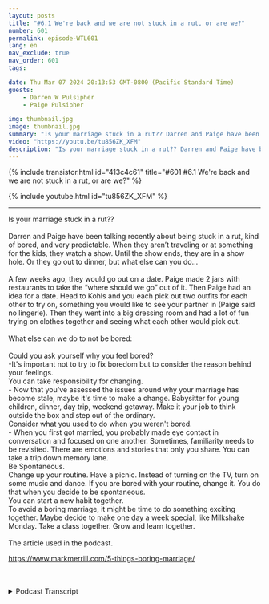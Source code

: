 ```yaml
---
layout: posts
title: "#6.1 We're back and we are not stuck in a rut, or are we?"
number: 601
permalink: episode-WTL601
lang: en
nav_exclude: true
nav_order: 601
tags:

date: Thu Mar 07 2024 20:13:53 GMT-0800 (Pacific Standard Time)
guests:
    - Darren W Pulsipher
    - Paige Pulsipher

img: thumbnail.jpg
image: thumbnail.jpg
summary: "Is your marriage stuck in a rut?? Darren and Paige have been talking recently about being stuck in a rut, kind of bored, and very predictable. When they aren’t traveling or at something for the kids, they watch a show. "
video: "https://youtu.be/tu856ZK_XFM"
description: "Is your marriage stuck in a rut?? Darren and Paige have been talking recently about being stuck in a rut, kind of bored, and very predictable. When they aren’t traveling or at something for the kids, they watch a show. "
---
```


<div>
{% include transistor.html id="413c4c61" title="#601 #6.1 We're back and we are not stuck in a rut, or are we?" %}

{% include youtube.html id="tu856ZK_XFM" %}
</div>

---

<html><head></head><body><div>Is your marriage stuck in a rut??<br><br>Darren and Paige have been talking recently 
about being stuck in a rut, kind of bored, and very predictable. When they aren’t traveling or at something for the 
kids, they watch a show. Until the show ends, they are in a show hole. Or they go out to dinner, but what else can 
you do…<br><br>A few weeks ago, they would go out on a date. Paige made 2 jars with restaurants to take the “where 
should we go” out of it. Then Paige had an idea for a date. Head to Kohls and you each pick out two outfits for each 
other to try on, something you would like to see your partner in (Paige said no lingerie). Then they went into a big 
dressing room and had a lot of fun trying on clothes together and seeing what each other would pick out.&nbsp;
<br><br>What else can we do to not be bored:<br><br>Could you ask yourself why you feel bored?<br>-It's important 
not to try to fix boredom but to consider the reason behind your feelings.<br>You can take responsibility for 
changing.<br>- Now that you’ve assessed the issues around why your marriage has become stale, maybe it's time to make 
a change. Babysitter for young children, dinner, day trip, weekend getaway. Make it your job to think outside the box and step out of the ordinary.<br>Consider what you used to do when you weren't bored.&nbsp;<br>- When you first got married, you probably made eye contact in conversation and focused on one another. Sometimes, familiarity needs to be revisited. There are emotions and stories that only you share. You can take a trip down memory lane.<br>Be Spontaneous.<br>Change up your routine. Have a picnic. Instead of turning on the TV, turn on some music and dance. If you are bored with your routine, change it. You do that when you decide to be spontaneous.<br>You can start a new habit together.<br>To avoid a boring marriage, it might be time to do something exciting together. Maybe decide to make one day a week special, like Milkshake Monday. Take a class together. Grow and learn together.&nbsp;<br><br>The article used in the podcast. 

<a href="https://www.markmerrill.com/5-things-boring-marriage/">https://www.markmerrill.com/5-things-boring-marriage/</a>
<br><br><br></div>


<details>
<summary> Podcast Transcript </summary>

<p>﻿1</p>
<p>Hey, we're back.</p>
<p>It's been about, what, six months,maybe seven months since we podcast it.</p>
<p>It's been a crazy seven months.</p>
<p>We've had a lot going on. I guess.</p>
<p>We have.</p>
<p>And I think even when we dida few podcasts seven months ago,we only did a few podcastslike we haven't been fully back for it.</p>
<p>We've been focusing instantfor a really long time.</p>
<p>No, we haven't.</p>
<p>And I blame the suits for that.</p>
<p>No, not the the Mafia.</p>
<p>Apparel. Men's wear.</p>
<p>No, no TV shows, suits.</p>
<p>It's it's all its fault.</p>
<p>It consumed us for, what, eight seasons?yeah. Yeah.</p>
<p>And we did. We watched a lot. Okay. But.</p>
<p>But I know our listeners are dying to knowwhy we're back, right?</p>
<p>Aren't you all dying to know?</p>
<p>Because we finished shoots.</p>
<p>We finished. We're in the show.</p>
<p>Free time now.</p>
<p>We have free time.</p>
<p>So if you found a new you found a new showfor us to binge watch.</p>
<p>The rookie. The rookie.</p>
<p>We like that show. It's fun. Shotsget you. Okay.</p>
<p>So seriously,you have wanted to come back and podcastfor a really long time and I have beenthe one that has been hesitant.</p>
<p>Well and I have my own podcast Embracing</p>
<p>Digital Transformation that I write.</p>
<p>So I get my podcast fix already. Okay.</p>
<p>But I wanted a podcast with you.</p>
<p>Yeah, just brag about your other podcast.</p>
<p>I it's not bragging.</p>
<p>I get a little,you know, self-promotion, self-promotion.</p>
<p>But you know.</p>
<p>Listen, embracing digital transformation.</p>
<p>No, we actually want you to listento that one.</p>
<p>Yeah. Yes.</p>
<p>Because, you know,you're getting to the point where we can.</p>
<p>Start monetizing. Now. Yeah.</p>
<p>I think you made like a dollar. Lefta dollar 50.</p>
<p>So people, come on, you can help us out.</p>
<p>Help me buy a lemonade.</p>
<p>I was just saying I wanted the lemonade.</p>
<p>All right, but seriously,</p>
<p>So what were you going to say?</p>
<p>Why did we stop podcasting?</p>
<p>Why are we doing it again?</p>
<p>Well, like I said, you.</p>
<p>You have been wanting to start back up.</p>
<p>I have been feeling that we've kind ofsaid everything that there is to sayfrom our perspectiveabout blended families,because our podcast originally startedas a blended family podcast.</p>
<p>Yeah, but it never stuck just to blended.</p>
<p>You know, it didn't we.</p>
<p>Always talked about how to make lemonadewhen life throws you lemons.</p>
<p>Right?</p>
<p>Which is in our introand things like that.</p>
<p>So it kind of already gone that way.</p>
<p>But we're even moving further awayfrom blended families.</p>
<p>Why is that? Paige Not just becausebecause ouryoungest are now moving out of the house.</p>
<p>We're moving to a different space.</p>
<p>So sad.</p>
<p>We have a junior and a senior. That's it.</p>
<p>That's all the stuff anyway.</p>
<p>But yeah, I just I just felt like,</p>
<p>Do we have anything new to say?</p>
<p>Does anybody care about whatwe have to say?</p>
<p>Haven't we said it all?</p>
<p>So that's how I kept feeling.</p>
<p>But in the last month or so,we've been talking about,we really enjoy doing a podcast together.</p>
<p>It it's fun.</p>
<p>It is. It's fun.</p>
<p>It's cheaperthan going to marriage therapy.</p>
<p>That is true.</p>
<p>And this actually gets ustalking a lot about stuff.</p>
<p>Yeah,sometimes I don't want to talk about.</p>
<p>I was going to say, you know, we shouldmaybe have some episodes that arewhere's the lemonade after the recording?</p>
<p>Because Darren doesn't see these thingsuntil we're actually recording.</p>
<p>Like he</p>
<p>I just pulled this up and he was like.</p>
<p>Yeah, the Paige has all the research forthe episodes and then I'm I'm just a tool.</p>
<p>Yeah, well, yeah, you get.</p>
<p>I'm just a tool.</p>
<p>I'm going to I'm going to leave that onealone.</p>
<p>You get the recordingset up and all of that,and then you literally seewhat I have put together, the outline.</p>
<p>We don't have a script.</p>
<p>I just put together an outline.</p>
<p>You see thatas we're getting ready to record.</p>
<p>You know.</p>
<p>Sometimes as we're recording, I'mreading it going, what's. Yes?</p>
<p>So then we if it's anythingnoteworthy,we might have a longer conversation,a dicier conversationafter we stop recording.</p>
<p>So maybe so maybe we should record that.</p>
<p>That'll be on our paid version.</p>
<p>You can find that on YouTube.yeah.</p>
<p>If you subscribe, we'll. We'll set it up.</p>
<p>You can subscribe and see the see the postepisode discussion.</p>
<p>Some outtakes that might be more excitingthan the recording.</p>
<p>Ah, but today we're going to talk aboutwhen your marriage is stuck in a rut.</p>
<p>What's it? Let's get to that.wait, we didn't finishtalking about our new format.okay.</p>
<p>So we're not just going to be talkingabout blended families.</p>
<p>We are going to have one.</p>
<p>We're goingto have four out of the four weeks.</p>
<p>We're going to talk about four differentthings or talk about relationships.</p>
<p>One week we're going to talk about blendedfamilies.</p>
<p>One week we're going to talk aboutwhat are the other travel.</p>
<p>Yeah, travel, maybe date ideas,</p>
<p>I think one.</p>
<p>And then the other one iswe're going to talk about a current eventbecause I know you're all dying to have</p>
<p>Darren Paige talk about current events.</p>
<p>You need to know how we feel about.</p>
<p>Yeah, well.</p>
<p>We'll we'll obviously pick thingsthat we don't agree onbecause that's more fun to listen to.</p>
<p>That's that's really easy.</p>
<p>We don't agree on a lot of stuff,you know.</p>
<p>Until we're done with the conversation,then she obviously agrees with that.yeah. Always, always.</p>
<p>I think 95% of our conversationsend with let's just agree to disagree.</p>
<p>I think she just likes to disagreewith you.</p>
<p>Do say that you're like,why do you want to argue with me?</p>
<p>Yeah, because I just do.</p>
<p>Okay, now back to so todaywe're going to talk aboutare you stuck in a rutwith your relationship?</p>
<p>Because we've we've been feeling that way,especially after we finish suits.</p>
<p>Well, yeah, because our whole.</p>
<p>Our whole world revolves around suits.</p>
<p>Derek, do you have timeto watch your suits for lunch?</p>
<p>Yeah, I do. It's 40 minutes long.</p>
<p>Yeah. Okay.</p>
<p>That is pretty.</p>
<p>Is pretty sad. Our date night,it was like what you want to do tonight?</p>
<p>Let's get some takeout and watch suits.</p>
<p>Yeah, we can.</p>
<p>We can slam downfive episodes of suits and one.my goodness.</p>
<p>We did watch suits on video, Angel. We.</p>
<p>We had to. There is.</p>
<p>Yeah.</p>
<p>If you don't know what good Angel is,look it up it, itcleans up the language or anything elsethat's in our show.</p>
<p>So we did watch it on Ben because there'squite a bit of swearing in it.</p>
<p>So we have been talking aboutare we stuck in a rut?</p>
<p>Are we are we pretty boring?</p>
<p>And so several weeks agowe were like, hey, date nights coming up,what should we do?</p>
<p>And we literally were like,</p>
<p>What should we do?</p>
<p>What should we do?</p>
<p>So we plan for how to do dating.</p>
<p>We what? Yeah, we put we plan it.</p>
<p>We said, what should we do for play?</p>
<p>And you said, Hey, let's plan outsome dates and do something about that.</p>
<p>And that'swhat we ended up doing that night.</p>
<p>We didn't go out at all.</p>
<p>We just sat around and talked about thingsthat we could do, ideas let's remember.</p>
<p>No, I don'tremember that.</p>
<p>That's all we ask. What we have.</p>
<p>So we did.</p>
<p>And that's what led to your jaw idea.</p>
<p>Know the joke?</p>
<p>Okay. Okay.</p>
<p>Don't you remember? Yes. So the Jared.</p>
<p>So let me explain the jar idea.</p>
<p>I have two jars because I don't knowif you guys are like this,but we spend probably a half hour whenwe go out to dinner going, where do we go?</p>
<p>I don't care.</p>
<p>Where do you want to go? I don't know.</p>
<p>Where do you want to go?</p>
<p>And then, you know, one of us might saywe should go here.</p>
<p>Another one goes, I.</p>
<p>I just had. That.</p>
<p>Okay. No, no, I'll say the truth there.</p>
<p>I know it's always Darren that always says</p>
<p>I'm not in the mood for that.</p>
<p>That not</p>
<p>I eat anything and everything.</p>
<p>That's true, anything, anytime.</p>
<p>But okay. So it should go.</p>
<p>No, it's your turn to pick and I'll go,okay, we're going to do Mexican because.</p>
<p>That's not true.</p>
<p>I'll say do anything except for Indian.</p>
<p>I don't like Indian food. That's right.</p>
<p>And then I say,</p>
<p>All right, let's go to Mexican.</p>
<p>She goes, I might if I had that for lunch.</p>
<p>I don't want for.</p>
<p>I think we all relate to this.</p>
<p>So any who.</p>
<p>Okay, I made two jars.</p>
<p>One jar has like fast casual restaurants,restaurants we've been wanting to tryand which restaurants we already like.</p>
<p>Yeah, the other one is nicer.</p>
<p>Restaurantssit down, more expensive restaurants,which I don't typically like those.</p>
<p>I don't. Know.</p>
<p>But you like sitting down and do.</p>
<p>I don't know.</p>
<p>I hate spending money on on food.</p>
<p>I don't know.</p>
<p>I think it's just a waste.</p>
<p>But anyway, so we have two jars. Soa couple of weeks agowe picked one out of the night store.</p>
<p>Yeah. And we went to Sienna.</p>
<p>It was a great dinner,but we were trying to decide at dinner.</p>
<p>We were trying to decidewhat we were going to do.</p>
<p>Yeah.</p>
<p>After dinner and what we end up doing.</p>
<p>I said, drive to Kohl's.that's right.</p>
<p>Yeah, you did? Yeah.</p>
<p>I said, Drive to Kohl's.</p>
<p>And you said,</p>
<p>Why are we going to go shopping?</p>
<p>Yeah.</p>
<p>You were like,</p>
<p>No, Christmas just happened.</p>
<p>We've spent a lot of money.</p>
<p>Why are we going to Kohl's? I'm like,</p>
<p>Just go to Kohl's.</p>
<p>So we went to Kohl's and we got in thereand I said, Okay, you go pick outtwo outfits for me to try on thatyou want to see me try on two trap.</p>
<p>And it's a trap.</p>
<p>I went and picked out two outfitsfor you to try it.</p>
<p>And then you did asked me if you couldpick out lingerie for me to try.</p>
<p>I which I said, no,this was not that kind of date.</p>
<p>I was boring. They told you?</p>
<p>No, We had a lot of fun.</p>
<p>It was fun.</p>
<p>So you picked outyou actually picked out like.</p>
<p>Four out four outfits.</p>
<p>Because you picked outlike you picked a silly one.</p>
<p>All you have to do is silly one.</p>
<p>I didn't pick a silly one for you.</p>
<p>No, you didn't.</p>
<p>I picked out. But it was interesting.</p>
<p>It's interesting, though, to see what your</p>
<p>I like scene.</p>
<p>What does it mean?</p>
<p>I'm going to dress that way.</p>
<p>But I like to seebut I think.</p>
<p>Was the it was the leather booty shortsthat she wouldn't put on.</p>
<p>No it.</p>
<p>Was. Itit was actually interesting because.</p>
<p>I dressed you preppy.</p>
<p>You did, as anyone knows who knows me.</p>
<p>I love clothes, I love shopping,</p>
<p>I love buying clothes.</p>
<p>I love wherenew outfits, love it, love it all.</p>
<p>Darren knows this about me.</p>
<p>And so I wanted to see.</p>
<p>But I mean, I don't get your inputvery often on what I buy or what I wear.</p>
<p>So I was curiousto see what you would pick out for me.</p>
<p>And it was all preppy and I used to love.</p>
<p>I mean, hello, I'm from the eighties.</p>
<p>Preppy.</p>
<p>Preppy works for me.</p>
<p>But you didn't get anything.</p>
<p>I did. I bought that one shirt. yeah?no. We bought the one shirt for me. yeah.</p>
<p>And then the fun outfit I got her,which was the elf costume.</p>
<p>Yeah, it was on clearance for $6.</p>
<p>Yeah, it's.</p>
<p>It's the outfit from Elf that Jovi wearswhen she grows up as well.</p>
<p>So we bought that.</p>
<p>It was actually.</p>
<p>It was cute. And I will wear that.</p>
<p>Yeah, it's pretty cute.</p>
<p>And then I picked out two outfitsthat I wanted you to try onand you got a chance to see them.</p>
<p>And they were preppy outfits.</p>
<p>They were preppy outfits.</p>
<p>I love you in preppy outfits,but you didn't want to buy anything.</p>
<p>No, I'm still.</p>
<p>Losing you, still losing weight.</p>
<p>So you want to buy anything yet? Butit was fun we went into.</p>
<p>Trust me,</p>
<p>Kohl's is dead on a Friday night.</p>
<p>There was no one there.</p>
<p>And so we went.</p>
<p>We didn't knowif you were supposed to do this or not.</p>
<p>We went into a dressing roomand we picked the big one, and we.</p>
<p>We changed our clothes right there.</p>
<p>Yeah, we changed.</p>
<p>We were in the same dressing roomtogether.</p>
<p>I don't know if you're actually supposedto do that in Kohl's,but nobody said anything.</p>
<p>Like I said, nobody was there.</p>
<p>So it was fun. It was really fun.</p>
<p>That was our date.</p>
<p>Yeah. Yeah, it was fun. So.</p>
<p>So doing things.</p>
<p>I guess what you're saying iswe need to do things that area little out of the ordinary. Yes.</p>
<p>Then your typical date night of fast foodand watching shows. Yes.</p>
<p>Not fast food.</p>
<p>We don't eat fast food.</p>
<p>We fast, casual, fast, casual.</p>
<p>Well, I'm just saying we would neverget Burger King or McDonald's.</p>
<p>GROSS.</p>
<p>We get Chipotle or or our Thai for our.</p>
<p>Podcast is not sponsoredby McDonald's or Burger King now.</p>
<p>But if they would have,they want to be kids.</p>
<p>I think you</p>
<p>I think you killed that one just now.</p>
<p>Okay, So Idid some research.</p>
<p>Yep. You did?</p>
<p>On, you know, Mr.</p>
<p>Google and said, you know, stuck in a rut.</p>
<p>Marriages.</p>
<p>What what can we doto not be bored in our marriage?</p>
<p>Because I think it's important.</p>
<p>I think it's importantto not be stuck in a rut.</p>
<p>When you found a couple of articles,right?</p>
<p>I did. I did.</p>
<p>You can find those onthe on the blog site.</p>
<p>We always reference the articles.</p>
<p>There's a link thereso you can look at those.</p>
<p>But you zoned in on one five thingsof a boring marriage.</p>
<p>Five things, two of.</p>
<p>A boring marriage.</p>
<p>Well, five things to do</p>
<p>To not have a boring marriage.</p>
<p>Yes, to help boredom.</p>
<p>So the first one, ask yourself, Darren.</p>
<p>I'm going to.</p>
<p>Ask yourselfwhy you feel bored in our marriage.</p>
<p>I don't feel bored in my marriage.</p>
<p>That is true.</p>
<p>It was methat was feeling bored. Marriage.</p>
<p>I'm perfectly fine staying homeand watching suits and eating Thai.</p>
<p>Yes, you are.</p>
<p>But you're also.</p>
<p>That's one thing I love about you.</p>
<p>You will do anything like literallyif I say we should stay on tonight,watch you. You're like, Great.</p>
<p>If I say let's go out and go dancing,you would say, Great, like you.</p>
<p>You are just you are flexible.</p>
<p>You will you are great that way.</p>
<p>So it says in this article,</p>
<p>Ask yourself why you feel bored.</p>
<p>So it says it's importantnot to try to simply fix boredom,but to consider the reasonbehind your feelings.</p>
<p>So, honey, why do you feel bored?</p>
<p>I just.</p>
<p>It's just like nightafter night of doing the same thing.</p>
<p>I think that's boring.</p>
<p>Okay, so on monotony.</p>
<p>Monotony. Not so many nights.</p>
<p>We'll watch the bat.</p>
<p>No, Tuesday nightswe watch the bachelor bachelor.</p>
<p>Wednesday nights we'll watch Rookie.</p>
<p>I got.</p>
<p>And then Thursday nights we'll watch Rickyand then Friday night to watch for a key.</p>
<p>No, we'll throw on another showand then we'll be on Friday.</p>
<p>Night four. Okay.</p>
<p>But I see what you're saying.</p>
<p>If it's the same thing overand over again, then you become complacentin your relationship.</p>
<p>You do.</p>
<p>And I think that it takes you startnot even really communicatingwith each other.</p>
<p>Like it's just like you're.</p>
<p>Not you're just complacent.</p>
<p>You're just on your treadmill of we knowwhat we're going to do, let's do it.</p>
<p>And you know what I mean?</p>
<p>Yeah, we've donea lot of different fun, fun dates.</p>
<p>You remember thatone progressive dinner that we did? Yes.</p>
<p>But that was like,you know, two years ago. So.</p>
<p>Yeah, I know. Butwe can't do the sameprogressive dinnerevery week that get boring.</p>
<p>I think.</p>
<p>I think what we're trying to say isyour relationships are always going to gothrough theseups and downs. And yes.</p>
<p>You'll be busy with workor grandkids or kids.</p>
<p>And in the most important relationship,you have is the one with your spouse.</p>
<p>So you got to spice it up.</p>
<p>Okay.</p>
<p>So number one, ask yourselfwhy you feel bored.</p>
<p>Okay. Okay. So we did that one,take responsibility for changing.</p>
<p>So this is not changing your spouse?</p>
<p>No, this is changing you.</p>
<p>So it says now that you've assessedthe issues around why you're bored,it's time to make a change.</p>
<p>So it's suggested,you know, if you have young children,make sure you're arrangingfor a babysitter, you know, once a week,every other week, whatever you can afford,you know, make sureyou're going out to dinner or to lunch.</p>
<p>Make sure, you know, do day trips,do a weekend getaway, which we just did.</p>
<p>We just did.</p>
<p>We just did a weekend getaway for Darren'sbirthday, which is in January.</p>
<p>I got him tickets to the opera.</p>
<p>There was an opera coming to Sacramento,and Darren loves the opera and.</p>
<p>This was a weird opera.</p>
<p>It was a weird opera.</p>
<p>It was really weird. But it was fun.</p>
<p>We dressed up.</p>
<p>It was fun.</p>
<p>It's fun. I love I love dressing up.</p>
<p>She and Paigeall dressed to the nines and everyone'slooking at her when we walk in.yes, everyone. Everyone is looking at me.</p>
<p>How many commentsdid you get at the opera about your dress?</p>
<p>Everyone.</p>
<p>What commentsdid you get in the opera about your dress?</p>
<p>I got a few people liked my dress.</p>
<p>Yes, but yes.</p>
<p>I'm glad that you thinkthat everyone's looking at me. They are.</p>
<p>That's really.</p>
<p>I'm walking behind youwatching and staring him down.my mother.</p>
<p>Just so we just did that.</p>
<p>That was really fun.</p>
<p>And it was chill. Like,we didn't do a whole lot.</p>
<p>We slept in.</p>
<p>You are working on your dissertation?</p>
<p>I took a nap.</p>
<p>Like it was not anything exciting,but it was just nice to.</p>
<p>Just was different. It was fun.</p>
<p>Was just to not havethe responsibilities of being.</p>
<p>So that was very much out of the ordinary.</p>
<p>Yes. So it says in this article,</p>
<p>I like thissaid,make it your job to think outside the box.</p>
<p>Step out of the ordinary.</p>
<p>So now, obviously, if you're both workingfull time, you can't make ityour full time job to think outside ofthe box for your date nights.</p>
<p>But if one of you hasa more flexible schedule than the other,maybe you can, you know, that personcan take it upon themselves, right?</p>
<p>To be like, Hey,</p>
<p>I'm going to come up with some ideas.</p>
<p>But it also has to be balanced.</p>
<p>Occasionallythe other person has to step inand say, you know, Hey, I'll come upwith an idea for this weekend. But.</p>
<p>Well,and there's also lots of books out there.</p>
<p>Yeah, 100, 100 dating ideas or we've gotone that we scratch off and Yeah.</p>
<p>And they don't cost a lot.</p>
<p>And you can do some really fun thingswithout it costing a whole lot.</p>
<p>Just change things up, I guess is what.</p>
<p>And as soon as it starts to get warmer,which here in California,it is gorgeous today.</p>
<p>There's so much more to do when it's niceoutside.</p>
<p>Yeah, you can go paddleboarding,you can go to the lake and have a picnic.</p>
<p>I mean, you can go onhikes are so bike rides.</p>
<p>There's so many things to dowhen the weather's nice.</p>
<p>All right.</p>
<p>Okay.</p>
<p>Next one, Consider what you used to dowhen you weren't bored.</p>
<p>Isn't that interesting?</p>
<p>So it said when you firstgot married, you probably made eye contactin conversation.</p>
<p>Right?</p>
<p>And you focused on one another, right?</p>
<p>Right.</p>
<p>Because you werestill learning about each otherand you were still super interested.</p>
<p>And then it says sometimesfamiliarity needs to be revisited.</p>
<p>So it says talk aboutlike there's stories and things thathave happened that only you and I shareand that only you and I know about itsaid, Take a trip down memory.</p>
<p>Lane like that one time.</p>
<p>You remember that one time? Yep,</p>
<p>I do remember. There's lots of one time.</p>
<p>So when I would talk about that.</p>
<p>But no, it's just take a trip downmemory lane.</p>
<p>Like what?</p>
<p>So when you go out to dinnerand if you're like, Wow,there's nothing for us to talk aboutbesides the kids or work, right?</p>
<p>So take it, you know, reminisceabout when you were dating,about when you're, you know,your wedding day or the first year.</p>
<p>Just reminisceabout some of the good times.</p>
<p>And I really like that one.</p>
<p>No, I like that one, too.</p>
<p>Now, the eye contact thingthat can be kind of hard.</p>
<p>Because you're looking at your phone.</p>
<p>No one not looking at my phone.</p>
<p>I said, that's what you know.</p>
<p>As men. No, the trick, right.</p>
<p>You don't have to look at her eyesthe whole time.</p>
<p>You can look at her eyebrows.my gosh.</p>
<p>Her ears or her nose.</p>
<p>Because it gets boringlooking in my eyes. No.no. It's.</p>
<p>Some people feel uncomfortablelooking in other people's eyes.</p>
<p>Well, now, when you're married, doyou feel uncomfortable looking in my eyes?</p>
<p>No, I don't.</p>
<p>But I know people that.</p>
<p>Do looking at their spouses eyes.</p>
<p>That's weird.</p>
<p>If you're. If you're uncomfortablelooking at your spouse.</p>
<p>I'm really sorry for all the people.</p>
<p>My wife just offended that.</p>
<p>You need to get some counselingif you're uncomfortablelooking in your spouse's eyes.</p>
<p>I'm just going to put that out there.</p>
<p>I'm sorry for the offense she just put on.</p>
<p>Okay. Number four,be spontaneous.</p>
<p>Change up your routine.</p>
<p>You know, I think this isthis has become an issue because of COVID.</p>
<p>I work from home now.</p>
<p>Yes. Right.</p>
<p>So before the house was your.</p>
<p>It was my domain domain.</p>
<p>Now it is House is my domainand your domain together.</p>
<p>Yeah.</p>
<p>Which I think is hilarious becauseyou move me from my man cave upstairsto the office downstairs,which is in the center of her domain.</p>
<p>So it's because I wanted the game roomto truly be a game room.</p>
<p>I think you. Just want me around. I do.</p>
<p>I want you within ten feet of me all dayfreaking long.</p>
<p>You got it right.</p>
<p>I'm at home more than you are now.</p>
<p>That is very true.</p>
<p>That is true.</p>
<p>Okay, But yes, be spontaneous.</p>
<p>So instead of turning on the TV,that's your go to that's an easy go to.</p>
<p>It's a turn on some music dance.</p>
<p>Talk aboutyour what music was at your weddingor what was our songwhen we were dating like dance to those.</p>
<p>It says if you're bored with your routine,change the routine.</p>
<p>Well, there's a lot of really interestingthings that you may not even think of.</p>
<p>Some of the routines you can dois go to a high school sporting event.</p>
<p>They're pretty cheap.</p>
<p>Yeah. Yeah, they are.</p>
<p>And that can be a lot of fun, too,you know?</p>
<p>And then that'll bring back memoriesof when you were in high schoolthat you could share with your spouse.</p>
<p>Maybe you went to high schooltogether. Yep.</p>
<p>Or there's alwayscommunity things going on.</p>
<p>You'd be surprisedat how many community eventsthere are in your wherever you live.</p>
<p>There's lots going onthat you can explore is interesting.</p>
<p>Even when we were on our little getaway,we just went to,we just went 25 minutes awaylike we did not go far.</p>
<p>And we spent the night at a hoteland we were chilling.</p>
<p>But then I found this mansionthat wasjust 10 minutes away from our hotel,walking for free that you can tour.</p>
<p>And we went and did that.</p>
<p>Yeah, that was fun. It was. Fun.</p>
<p>Yeah. We learned a little bitabout the history in California. Yeah.</p>
<p>And it's just interestingthat they're thingsthat are so close to your homethat you haven't even exploredand they don't have to cost much money.</p>
<p>So they may be spontaneous.</p>
<p>Be spontaneous.</p>
<p>Okay, This next one I think is hilarious.</p>
<p>Okay. It's start a new have it together.</p>
<p>Why is a hilarious.</p>
<p>Because it's a habitwhich means it's repetitive,which means itthen becomes boring later on.my gosh.</p>
<p>Well, not for a bit.</p>
<p>Not for a bit. All right.</p>
<p>So one of the ones they had,</p>
<p>I think this one's funny as well.</p>
<p>Milkshake Monday.</p>
<p>And in our house, if you have a milkshake</p>
<p>Monday, you have an upset</p>
<p>Monday night upset tummy Monday night.</p>
<p>And a tired Tuesday for being upsettummy all night.</p>
<p>Yes I know I like. I like this idea where.</p>
<p>I had you.</p>
<p>Every Thursday morning we're going to goand we did this where we weren'tstuck in a total rush.</p>
<p>We started playing pickleball Mondaymorning. It's just we did.</p>
<p>Just you and I. Yeah, that was fun.</p>
<p>It was fun.</p>
<p>We need to get back to that.</p>
<p>We haven't. We've been hit and miss.</p>
<p>But yeah,it says to not have a boring marriageit might take some,you know, takes some doingsome exciting things togetheror like you said,just making like one special like Yeah,</p>
<p>I kind of like that idea.</p>
<p>Like one day a week is special.</p>
<p>It's whatever it isfor just you and your spouse.</p>
<p>And do you think this iseven more important?</p>
<p>Has you become empty nesters? Yes.</p>
<p>Which we're getting close to, Right?</p>
<p>We've got a year and a half and. Yep.</p>
<p>Paige, you can be crying every daybecause she misses the boys. Yep.</p>
<p>I think it's really importantbecause, man,your days can just run into one another.</p>
<p>So you could do Taco Tuesdaymilkshake Monday.</p>
<p>Everything is around food,</p>
<p>I just sayyou can volunteer.</p>
<p>There's plenty of placesthat will take volunteers where you can govolunteer for two or 3 hours a week.</p>
<p>Yeah, and on the same day.</p>
<p>And that could be.</p>
<p>That could be a really great thingto do as a coupleor even do individually,because now you have something to talkwith your spouse. Yes.</p>
<p>I mean, say it does. I mean, this did sayyou starting to have it together.</p>
<p>But I think it's also equally as importantto do things on your own.</p>
<p>And then you have something to talk about,</p>
<p>Right.</p>
<p>Like I did this todayand I'm going to share this. So.</p>
<p>Yeah. Well, hey.</p>
<p>And so it was really funnyat the food bank where I was today,where someone brought in,you know, £5,000 of mashed potato pearls.</p>
<p>And you know what we do with it?</p>
<p>We didn't know what to do with it.</p>
<p>You know, just little things that you doevery day that will bring up conversationand help you continue to connectwith your spouse.</p>
<p>Sounds good.</p>
<p>Sounds likewe're not stuck in a rut anymore.</p>
<p>I don't thinkwe were really stuck in a rut.</p>
<p>It was justwe were just sad because suits ended.</p>
<p>That's all it was.</p>
<p>You were just going through withdrawals.</p>
<p>Show hole, show hole.</p>
<p>All right, Our lemonade moment of the.</p>
<p>Week has to do with our little getaway.</p>
<p>So because I've been attendingthe same hotel chain for 30 years,we get access to the club lounge,which is really kind of cool,because they have desserts at nightand we get free breakfast in the morning.</p>
<p>So it's kind of fun.</p>
<p>So we go to the lounge to get dessertand they had chocolate cheesecake thereand we were like,</p>
<p>Yes, we'll come back later and get that.</p>
<p>After we go eat some dinner, we'll comeback and get a chocolate cheesecake.</p>
<p>We came backand there was a family in therewith four little kids and they tookall the chocolate cheesecake.</p>
<p>Yeah, they were sitting there withall these cheesecakes in front of them.</p>
<p>I think they were going to take them backto their hotel.</p>
<p>I don't know.</p>
<p>Those kids looked like they took one biteand it was like, I'm going to take onebite and throw it away. And I was like,</p>
<p>Are you kidding me?</p>
<p>I wanted that chocolate cheesecake.</p>
<p>But the lemonade from thatis itbecause there was no chocolate cheesecake?</p>
<p>It saved me from gettinga stomach ache that night because I.</p>
<p>I would not have been able to resistresist the chocolate cheese.</p>
<p>So. All right.</p>
<p>So we found some lemonade.</p>
<p>We did, even though weliterally were like, seriously.</p>
<p>And we actually that work there.</p>
<p>Is there anymore in the back.</p>
<p>She said, Nope, we're all out.</p>
<p>More like kids, little kid.</p>
<p>I know.</p>
<p>I was like, I'm going to go stealthat chocolate cheesecake from that kid.</p>
<p>I don't care if they took a bite out.</p>

</details>
